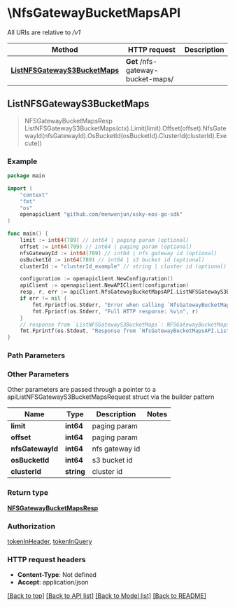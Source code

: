 # \NfsGatewayBucketMapsAPI

All URIs are relative to */v1*

Method | HTTP request | Description
------------- | ------------- | -------------
[**ListNFSGatewayS3BucketMaps**](NfsGatewayBucketMapsAPI.md#ListNFSGatewayS3BucketMaps) | **Get** /nfs-gateway-bucket-maps/ | 



## ListNFSGatewayS3BucketMaps

> NFSGatewayBucketMapsResp ListNFSGatewayS3BucketMaps(ctx).Limit(limit).Offset(offset).NfsGatewayId(nfsGatewayId).OsBucketId(osBucketId).ClusterId(clusterId).Execute()





### Example

```go
package main

import (
	"context"
	"fmt"
	"os"
	openapiclient "github.com/menwenjun/xsky-eos-go-sdk"
)

func main() {
	limit := int64(789) // int64 | paging param (optional)
	offset := int64(789) // int64 | paging param (optional)
	nfsGatewayId := int64(789) // int64 | nfs gateway id (optional)
	osBucketId := int64(789) // int64 | s3 bucket id (optional)
	clusterId := "clusterId_example" // string | cluster id (optional)

	configuration := openapiclient.NewConfiguration()
	apiClient := openapiclient.NewAPIClient(configuration)
	resp, r, err := apiClient.NfsGatewayBucketMapsAPI.ListNFSGatewayS3BucketMaps(context.Background()).Limit(limit).Offset(offset).NfsGatewayId(nfsGatewayId).OsBucketId(osBucketId).ClusterId(clusterId).Execute()
	if err != nil {
		fmt.Fprintf(os.Stderr, "Error when calling `NfsGatewayBucketMapsAPI.ListNFSGatewayS3BucketMaps``: %v\n", err)
		fmt.Fprintf(os.Stderr, "Full HTTP response: %v\n", r)
	}
	// response from `ListNFSGatewayS3BucketMaps`: NFSGatewayBucketMapsResp
	fmt.Fprintf(os.Stdout, "Response from `NfsGatewayBucketMapsAPI.ListNFSGatewayS3BucketMaps`: %v\n", resp)
}
```

### Path Parameters



### Other Parameters

Other parameters are passed through a pointer to a apiListNFSGatewayS3BucketMapsRequest struct via the builder pattern


Name | Type | Description  | Notes
------------- | ------------- | ------------- | -------------
 **limit** | **int64** | paging param | 
 **offset** | **int64** | paging param | 
 **nfsGatewayId** | **int64** | nfs gateway id | 
 **osBucketId** | **int64** | s3 bucket id | 
 **clusterId** | **string** | cluster id | 

### Return type

[**NFSGatewayBucketMapsResp**](NFSGatewayBucketMapsResp.md)

### Authorization

[tokenInHeader](../README.md#tokenInHeader), [tokenInQuery](../README.md#tokenInQuery)

### HTTP request headers

- **Content-Type**: Not defined
- **Accept**: application/json

[[Back to top]](#) [[Back to API list]](../README.md#documentation-for-api-endpoints)
[[Back to Model list]](../README.md#documentation-for-models)
[[Back to README]](../README.md)

